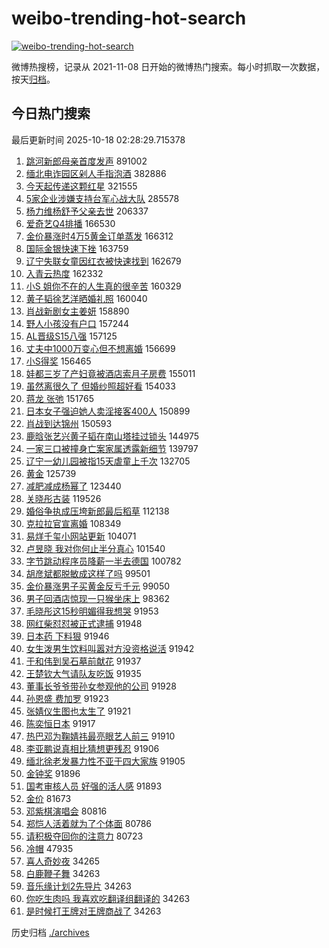 # weibo-trending-hot-search

[![weibo-trending-hot-search](https://github.com/ameizi/weibo-trending-hot-search/actions/workflows/ci.yml/badge.svg)](https://github.com/ameizi/weibo-trending-hot-search/actions/workflows/ci.yml)

微博热搜榜，记录从 2021-11-08 日开始的微博热门搜索。每小时抓取一次数据，按天[归档](./archives)。

## 今日热门搜索

<!-- BEGIN --> 
最后更新时间 2025-10-18 02:28:29.715378 
1. [跳河新郎母亲首度发声](https://s.weibo.com/weibo?q=%23%E8%B7%B3%E6%B2%B3%E6%96%B0%E9%83%8E%E6%AF%8D%E4%BA%B2%E9%A6%96%E5%BA%A6%E5%8F%91%E5%A3%B0%23&t=31&band_rank=1&Refer=top) 891002
1. [缅北电诈园区剁人手指泡酒](https://s.weibo.com/weibo?q=%23%E7%BC%85%E5%8C%97%E7%94%B5%E8%AF%88%E5%9B%AD%E5%8C%BA%E5%89%81%E4%BA%BA%E6%89%8B%E6%8C%87%E6%B3%A1%E9%85%92%23&t=31&band_rank=2&Refer=top) 382886
1. [今天起传递这颗红星](https://s.weibo.com/weibo?q=%23%E4%BB%8A%E5%A4%A9%E8%B5%B7%E4%BC%A0%E9%80%92%E8%BF%99%E9%A2%97%E7%BA%A2%E6%98%9F%23&t=31&band_rank=3&Refer=top) 321555
1. [5家企业涉嫌支持台军心战大队](https://s.weibo.com/weibo?q=%235%E5%AE%B6%E4%BC%81%E4%B8%9A%E6%B6%89%E5%AB%8C%E6%94%AF%E6%8C%81%E5%8F%B0%E5%86%9B%E5%BF%83%E6%88%98%E5%A4%A7%E9%98%9F%23&t=31&band_rank=4&Refer=top) 285578
1. [杨力维杨舒予父亲去世](https://s.weibo.com/weibo?q=%23%E6%9D%A8%E5%8A%9B%E7%BB%B4%E6%9D%A8%E8%88%92%E4%BA%88%E7%88%B6%E4%BA%B2%E5%8E%BB%E4%B8%96%23&t=31&band_rank=5&Refer=top) 206337
1. [爱奇艺Q4排播](https://s.weibo.com/weibo?q=%23%E7%88%B1%E5%A5%87%E8%89%BAQ4%E6%8E%92%E6%92%AD%23&t=31&band_rank=5&Refer=top) 166530
1. [金价暴涨时4万5黄金订单蒸发](https://s.weibo.com/weibo?q=%23%E9%87%91%E4%BB%B7%E6%9A%B4%E6%B6%A8%E6%97%B64%E4%B8%875%E9%BB%84%E9%87%91%E8%AE%A2%E5%8D%95%E8%92%B8%E5%8F%91%23&t=31&band_rank=9&Refer=top) 166312
1. [国际金银快速下挫](https://s.weibo.com/weibo?q=%23%E5%9B%BD%E9%99%85%E9%87%91%E9%93%B6%E5%BF%AB%E9%80%9F%E4%B8%8B%E6%8C%AB%23&t=31&band_rank=6&Refer=top) 163759
1. [辽宁失联女童因红衣被快速找到](https://s.weibo.com/weibo?q=%23%E8%BE%BD%E5%AE%81%E5%A4%B1%E8%81%94%E5%A5%B3%E7%AB%A5%E5%9B%A0%E7%BA%A2%E8%A1%A3%E8%A2%AB%E5%BF%AB%E9%80%9F%E6%89%BE%E5%88%B0%23&t=31&band_rank=8&Refer=top) 162679
1. [入青云热度](https://s.weibo.com/weibo?q=%E5%85%A5%E9%9D%92%E4%BA%91%E7%83%AD%E5%BA%A6&t=31&band_rank=7&Refer=top) 162332
1. [小S 姐你不在的人生真的很辛苦](https://s.weibo.com/weibo?q=%E5%B0%8FS%20%E5%A7%90%E4%BD%A0%E4%B8%8D%E5%9C%A8%E7%9A%84%E4%BA%BA%E7%94%9F%E7%9C%9F%E7%9A%84%E5%BE%88%E8%BE%9B%E8%8B%A6&t=31&band_rank=16&Refer=top) 160329
1. [黄子韬徐艺洋晒婚礼照](https://s.weibo.com/weibo?q=%23%E9%BB%84%E5%AD%90%E9%9F%AC%E5%BE%90%E8%89%BA%E6%B4%8B%E6%99%92%E5%A9%9A%E7%A4%BC%E7%85%A7%23&t=31&band_rank=12&Refer=top) 160040
1. [肖战新剧女主姜妍](https://s.weibo.com/weibo?q=%23%E8%82%96%E6%88%98%E6%96%B0%E5%89%A7%E5%A5%B3%E4%B8%BB%E5%A7%9C%E5%A6%8D%23&t=31&band_rank=13&Refer=top) 158890
1. [野人小孩没有户口](https://s.weibo.com/weibo?q=%23%E9%87%8E%E4%BA%BA%E5%B0%8F%E5%AD%A9%E6%B2%A1%E6%9C%89%E6%88%B7%E5%8F%A3%23&t=31&band_rank=14&Refer=top) 157244
1. [AL晋级S15八强](https://s.weibo.com/weibo?q=AL%E6%99%8B%E7%BA%A7S15%E5%85%AB%E5%BC%BA&t=31&band_rank=10&Refer=top) 157125
1. [丈夫中1000万变心但不想离婚](https://s.weibo.com/weibo?q=%23%E4%B8%88%E5%A4%AB%E4%B8%AD1000%E4%B8%87%E5%8F%98%E5%BF%83%E4%BD%86%E4%B8%8D%E6%83%B3%E7%A6%BB%E5%A9%9A%23&t=31&band_rank=25&Refer=top) 156699
1. [小S得奖](https://s.weibo.com/weibo?q=%E5%B0%8FS%E5%BE%97%E5%A5%96&t=31&band_rank=11&Refer=top) 156465
1. [娃都三岁了产妇竟被酒店索月子房费](https://s.weibo.com/weibo?q=%23%E5%A8%83%E9%83%BD%E4%B8%89%E5%B2%81%E4%BA%86%E4%BA%A7%E5%A6%87%E7%AB%9F%E8%A2%AB%E9%85%92%E5%BA%97%E7%B4%A2%E6%9C%88%E5%AD%90%E6%88%BF%E8%B4%B9%23&t=31&band_rank=15&Refer=top) 155011
1. [虽然离很久了 但婚纱照超好看](https://s.weibo.com/weibo?q=%E8%99%BD%E7%84%B6%E7%A6%BB%E5%BE%88%E4%B9%85%E4%BA%86%20%E4%BD%86%E5%A9%9A%E7%BA%B1%E7%85%A7%E8%B6%85%E5%A5%BD%E7%9C%8B&t=31&band_rank=31&Refer=top) 154033
1. [蒋龙 张弛](https://s.weibo.com/weibo?q=%E8%92%8B%E9%BE%99%20%E5%BC%A0%E5%BC%9B&t=31&band_rank=17&Refer=top) 151765
1. [日本女子强迫她人卖淫接客400人](https://s.weibo.com/weibo?q=%23%E6%97%A5%E6%9C%AC%E5%A5%B3%E5%AD%90%E5%BC%BA%E8%BF%AB%E5%A5%B9%E4%BA%BA%E5%8D%96%E6%B7%AB%E6%8E%A5%E5%AE%A2400%E4%BA%BA%23&t=31&band_rank=18&Refer=top) 150899
1. [肖战到达锦州](https://s.weibo.com/weibo?q=%23%E8%82%96%E6%88%98%E5%88%B0%E8%BE%BE%E9%94%A6%E5%B7%9E%23&t=31&band_rank=19&Refer=top) 150593
1. [鹿晗张艺兴黄子韬在南山塔挂过锁头](https://s.weibo.com/weibo?q=%23%E9%B9%BF%E6%99%97%E5%BC%A0%E8%89%BA%E5%85%B4%E9%BB%84%E5%AD%90%E9%9F%AC%E5%9C%A8%E5%8D%97%E5%B1%B1%E5%A1%94%E6%8C%82%E8%BF%87%E9%94%81%E5%A4%B4%23&t=31&band_rank=20&Refer=top) 144975
1. [一家三口被撞身亡案家属透露新细节](https://s.weibo.com/weibo?q=%23%E4%B8%80%E5%AE%B6%E4%B8%89%E5%8F%A3%E8%A2%AB%E6%92%9E%E8%BA%AB%E4%BA%A1%E6%A1%88%E5%AE%B6%E5%B1%9E%E9%80%8F%E9%9C%B2%E6%96%B0%E7%BB%86%E8%8A%82%23&t=31&band_rank=21&Refer=top) 139797
1. [辽宁一幼儿园被指15天虐童上千次](https://s.weibo.com/weibo?q=%23%E8%BE%BD%E5%AE%81%E4%B8%80%E5%B9%BC%E5%84%BF%E5%9B%AD%E8%A2%AB%E6%8C%8715%E5%A4%A9%E8%99%90%E7%AB%A5%E4%B8%8A%E5%8D%83%E6%AC%A1%23&t=31&band_rank=22&Refer=top) 132705
1. [黄金](https://s.weibo.com/weibo?q=%E9%BB%84%E9%87%91&t=31&band_rank=23&Refer=top) 125739
1. [减肥减成杨幂了](https://s.weibo.com/weibo?q=%E5%87%8F%E8%82%A5%E5%87%8F%E6%88%90%E6%9D%A8%E5%B9%82%E4%BA%86&t=31&band_rank=24&Refer=top) 123440
1. [关晓彤古装](https://s.weibo.com/weibo?q=%E5%85%B3%E6%99%93%E5%BD%A4%E5%8F%A4%E8%A3%85&t=31&band_rank=29&Refer=top) 119526
1. [婚俗争执成压垮新郎最后稻草](https://s.weibo.com/weibo?q=%23%E5%A9%9A%E4%BF%97%E4%BA%89%E6%89%A7%E6%88%90%E5%8E%8B%E5%9E%AE%E6%96%B0%E9%83%8E%E6%9C%80%E5%90%8E%E7%A8%BB%E8%8D%89%23&t=31&band_rank=26&Refer=top) 112138
1. [克拉拉官宣离婚](https://s.weibo.com/weibo?q=%23%E5%85%8B%E6%8B%89%E6%8B%89%E5%AE%98%E5%AE%A3%E7%A6%BB%E5%A9%9A%23&t=31&band_rank=27&Refer=top) 108349
1. [易烊千玺小网站更新](https://s.weibo.com/weibo?q=%23%E6%98%93%E7%83%8A%E5%8D%83%E7%8E%BA%E5%B0%8F%E7%BD%91%E7%AB%99%E6%9B%B4%E6%96%B0%23&t=31&band_rank=28&Refer=top) 104071
1. [卢昱晓 我对你何止半分真心](https://s.weibo.com/weibo?q=%E5%8D%A2%E6%98%B1%E6%99%93%20%E6%88%91%E5%AF%B9%E4%BD%A0%E4%BD%95%E6%AD%A2%E5%8D%8A%E5%88%86%E7%9C%9F%E5%BF%83&t=31&band_rank=30&Refer=top) 101540
1. [字节跳动程序员降薪一半去德国](https://s.weibo.com/weibo?q=%E5%AD%97%E8%8A%82%E8%B7%B3%E5%8A%A8%E7%A8%8B%E5%BA%8F%E5%91%98%E9%99%8D%E8%96%AA%E4%B8%80%E5%8D%8A%E5%8E%BB%E5%BE%B7%E5%9B%BD&t=31&band_rank=32&Refer=top) 100782
1. [胡彦斌都脱敏成这样了吗](https://s.weibo.com/weibo?q=%E8%83%A1%E5%BD%A6%E6%96%8C%E9%83%BD%E8%84%B1%E6%95%8F%E6%88%90%E8%BF%99%E6%A0%B7%E4%BA%86%E5%90%97&t=31&band_rank=33&Refer=top) 99501
1. [金价暴涨男子买黄金反亏千元](https://s.weibo.com/weibo?q=%23%E9%87%91%E4%BB%B7%E6%9A%B4%E6%B6%A8%E7%94%B7%E5%AD%90%E4%B9%B0%E9%BB%84%E9%87%91%E5%8F%8D%E4%BA%8F%E5%8D%83%E5%85%83%23&t=31&band_rank=34&Refer=top) 99050
1. [男子回酒店惊现一只猴坐床上](https://s.weibo.com/weibo?q=%23%E7%94%B7%E5%AD%90%E5%9B%9E%E9%85%92%E5%BA%97%E6%83%8A%E7%8E%B0%E4%B8%80%E5%8F%AA%E7%8C%B4%E5%9D%90%E5%BA%8A%E4%B8%8A%23&t=31&band_rank=35&Refer=top) 98362
1. [毛晓彤这15秒明媚得我想哭](https://s.weibo.com/weibo?q=%E6%AF%9B%E6%99%93%E5%BD%A4%E8%BF%9915%E7%A7%92%E6%98%8E%E5%AA%9A%E5%BE%97%E6%88%91%E6%83%B3%E5%93%AD&t=31&band_rank=36&Refer=top) 91953
1. [网红柴怼怼被正式逮捕](https://s.weibo.com/weibo?q=%23%E7%BD%91%E7%BA%A2%E6%9F%B4%E6%80%BC%E6%80%BC%E8%A2%AB%E6%AD%A3%E5%BC%8F%E9%80%AE%E6%8D%95%23&t=31&band_rank=37&Refer=top) 91948
1. [日本药 下料狠](https://s.weibo.com/weibo?q=%E6%97%A5%E6%9C%AC%E8%8D%AF%20%E4%B8%8B%E6%96%99%E7%8B%A0&t=31&band_rank=38&Refer=top) 91946
1. [女生泼男生饮料叫嚣对方没资格说活](https://s.weibo.com/weibo?q=%23%E5%A5%B3%E7%94%9F%E6%B3%BC%E7%94%B7%E7%94%9F%E9%A5%AE%E6%96%99%E5%8F%AB%E5%9A%A3%E5%AF%B9%E6%96%B9%E6%B2%A1%E8%B5%84%E6%A0%BC%E8%AF%B4%E6%B4%BB%23&t=31&band_rank=39&Refer=top) 91942
1. [于和伟到吴石墓前献花](https://s.weibo.com/weibo?q=%23%E4%BA%8E%E5%92%8C%E4%BC%9F%E5%88%B0%E5%90%B4%E7%9F%B3%E5%A2%93%E5%89%8D%E7%8C%AE%E8%8A%B1%23&t=31&band_rank=40&Refer=top) 91937
1. [王楚钦大气请队友吃饭](https://s.weibo.com/weibo?q=%E7%8E%8B%E6%A5%9A%E9%92%A6%E5%A4%A7%E6%B0%94%E8%AF%B7%E9%98%9F%E5%8F%8B%E5%90%83%E9%A5%AD&t=31&band_rank=41&Refer=top) 91935
1. [董事长爷爷带孙女参观他的公司](https://s.weibo.com/weibo?q=%23%E8%91%A3%E4%BA%8B%E9%95%BF%E7%88%B7%E7%88%B7%E5%B8%A6%E5%AD%99%E5%A5%B3%E5%8F%82%E8%A7%82%E4%BB%96%E7%9A%84%E5%85%AC%E5%8F%B8%23&t=31&band_rank=42&Refer=top) 91928
1. [孙恩盛 费加罗](https://s.weibo.com/weibo?q=%E5%AD%99%E6%81%A9%E7%9B%9B%20%E8%B4%B9%E5%8A%A0%E7%BD%97&t=31&band_rank=43&Refer=top) 91923
1. [张婧仪生图也太生了](https://s.weibo.com/weibo?q=%E5%BC%A0%E5%A9%A7%E4%BB%AA%E7%94%9F%E5%9B%BE%E4%B9%9F%E5%A4%AA%E7%94%9F%E4%BA%86&t=31&band_rank=44&Refer=top) 91921
1. [陈奕恒日本](https://s.weibo.com/weibo?q=%E9%99%88%E5%A5%95%E6%81%92%E6%97%A5%E6%9C%AC&t=31&band_rank=45&Refer=top) 91917
1. [热巴邓为鞠婧祎最亮眼艺人前三](https://s.weibo.com/weibo?q=%23%E7%83%AD%E5%B7%B4%E9%82%93%E4%B8%BA%E9%9E%A0%E5%A9%A7%E7%A5%8E%E6%9C%80%E4%BA%AE%E7%9C%BC%E8%89%BA%E4%BA%BA%E5%89%8D%E4%B8%89%23&t=31&band_rank=46&Refer=top) 91910
1. [李亚鹏说真相比猜想更残忍](https://s.weibo.com/weibo?q=%23%E6%9D%8E%E4%BA%9A%E9%B9%8F%E8%AF%B4%E7%9C%9F%E7%9B%B8%E6%AF%94%E7%8C%9C%E6%83%B3%E6%9B%B4%E6%AE%8B%E5%BF%8D%23&t=31&band_rank=47&Refer=top) 91906
1. [缅北徐老发暴力性不亚于四大家族](https://s.weibo.com/weibo?q=%23%E7%BC%85%E5%8C%97%E5%BE%90%E8%80%81%E5%8F%91%E6%9A%B4%E5%8A%9B%E6%80%A7%E4%B8%8D%E4%BA%9A%E4%BA%8E%E5%9B%9B%E5%A4%A7%E5%AE%B6%E6%97%8F%23&t=31&band_rank=48&Refer=top) 91905
1. [金钟奖](https://s.weibo.com/weibo?q=%E9%87%91%E9%92%9F%E5%A5%96&t=31&band_rank=49&Refer=top) 91896
1. [国考审核人员 好强的活人感](https://s.weibo.com/weibo?q=%E5%9B%BD%E8%80%83%E5%AE%A1%E6%A0%B8%E4%BA%BA%E5%91%98%20%E5%A5%BD%E5%BC%BA%E7%9A%84%E6%B4%BB%E4%BA%BA%E6%84%9F&t=31&band_rank=50&Refer=top) 91893
1. [金价](https://s.weibo.com/weibo?q=%E9%87%91%E4%BB%B7&t=31&band_rank=29&Refer=top) 81673
1. [邓紫棋演唱会](https://s.weibo.com/weibo?q=%E9%82%93%E7%B4%AB%E6%A3%8B%E6%BC%94%E5%94%B1%E4%BC%9A&t=31&band_rank=35&Refer=top) 80816
1. [郑恺人活着就为了个体面](https://s.weibo.com/weibo?q=%E9%83%91%E6%81%BA%E4%BA%BA%E6%B4%BB%E7%9D%80%E5%B0%B1%E4%B8%BA%E4%BA%86%E4%B8%AA%E4%BD%93%E9%9D%A2&t=31&band_rank=37&Refer=top) 80786
1. [请积极夺回你的注意力](https://s.weibo.com/weibo?q=%23%E8%AF%B7%E7%A7%AF%E6%9E%81%E5%A4%BA%E5%9B%9E%E4%BD%A0%E7%9A%84%E6%B3%A8%E6%84%8F%E5%8A%9B%23&t=31&band_rank=42&Refer=top) 80723
1. [冷帽](https://s.weibo.com/weibo?q=%E5%86%B7%E5%B8%BD&t=31&band_rank=22&Refer=top) 47935
1. [喜人奇妙夜](https://s.weibo.com/weibo?q=%E5%96%9C%E4%BA%BA%E5%A5%87%E5%A6%99%E5%A4%9C&t=31&band_rank=42&Refer=top) 34265
1. [白鹿鞭子舞](https://s.weibo.com/weibo?q=%23%E7%99%BD%E9%B9%BF%E9%9E%AD%E5%AD%90%E8%88%9E%23&t=31&band_rank=45&Refer=top) 34263
1. [音乐缘计划2先导片](https://s.weibo.com/weibo?q=%E9%9F%B3%E4%B9%90%E7%BC%98%E8%AE%A1%E5%88%922%E5%85%88%E5%AF%BC%E7%89%87&t=31&band_rank=46&Refer=top) 34263
1. [你吃生肉吗 我喜欢吃翻译组翻译的](https://s.weibo.com/weibo?q=%E4%BD%A0%E5%90%83%E7%94%9F%E8%82%89%E5%90%97%20%E6%88%91%E5%96%9C%E6%AC%A2%E5%90%83%E7%BF%BB%E8%AF%91%E7%BB%84%E7%BF%BB%E8%AF%91%E7%9A%84&t=31&band_rank=47&Refer=top) 34263
1. [是时候打王牌对王牌商战了](https://s.weibo.com/weibo?q=%E6%98%AF%E6%97%B6%E5%80%99%E6%89%93%E7%8E%8B%E7%89%8C%E5%AF%B9%E7%8E%8B%E7%89%8C%E5%95%86%E6%88%98%E4%BA%86&t=31&band_rank=48&Refer=top) 34263
<!-- END -->

历史归档 [./archives](./archives)

